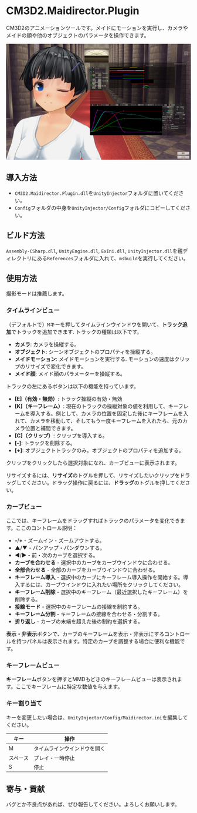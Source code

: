 # CM3D2.Maidirector.Plugin
CM3D2のアニメーションツールです。メイドにモーションを実行し、カメラやメイドの顔や他のオブジェクトのパラメータを操作できます。

![スクリーンショット](https://github.com/ShinHogera/CM3D2.Maidirector.Plugin/raw/master/screenshot.png)

## 導入方法
* `CM3D2.Maidirector.Plugin.dll`を`UnityInjector`フォルダに置いてください。
* `Config`フォルダの中身を`UnityInjector/Config`フォルダにコピーしてください。

## ビルド方法
`Assembly-CSharp.dll`, `UnityEngine.dll`, `ExIni.dll`, `UnityInjector.dll`を親ディレクトリにある`References`フォルダに入れて、`msbuild`を実行してください。

## 使用方法
撮影モードは推薦します。

### タイムラインビュー
（デフォルトで）`M`キーを押してタイムラインウインドウを開いて、**トラック追加**でトラックを追加できます. トラックの種類は以下です。
- **カメラ**: カメラを操縦する。
- **オブジェクト**: シーンオブジェクトのプロパティを操縦する。
- **メイドモーション**: メイドモーションを実行する. モーションの速度はクリップのリサイズで変化できます。
- **メイド顔**: メイド顔のパラメーターを操縦する。

トラックの左にあるボタンは以下の機能を持っています。
- **[E]（有効・無効）**: トラック操縦の有効・無効
- **[K]（キーフレーム）**: 現在のトラックの操縦対象の値を利用して、キーフレームを導入する。例として、カメラの位置を固定した後にキーフレームを入れて、カメラを移動して、そしてもう一度キーフレームを入れたら、元のカメラ位置と補間できます。
- **[C]（クリップ）**: クリップを導入する。
- **[-]**: トラックを削除する。
- **[+]**: オブジェクトトラックのみ。オブジェクトのプロパティを追加する。

クリップをクリックしたら選択対象になれ、カーブビューに表示されます。

リサイズするには、**リサイズ**のトグルを押して、リサイズしたいクリップをドラッグしてください。ドラッグ操作に戻るには、**ドラッグ**のトグルを押してください。

### カーブビュー
ここでは、キーフレームをドラッグすればトラックのパラメータを変化できます。ここのコントロール説明：

- **-**/**+** - ズームイン・ズームアウトする。
- **▲**/**▼** - パンアップ・パンダウンする。
- **◀**/**▶** - 前・次のカーブを選択する。
- **カーブを合わせる** - 選択中のカーブをカーブウインドウに合わせる。
- **全部合わせる** - 全部のカーブをカーブウインドウに合わせる。
- **キーフレーム導入** - 選択中のカーブにキーフレーム導入操作を開始する。導入するには、カーブウインドウに入れたい場所をクリックしてください。 
- **キーフレーム削除** - 選択中のキーフレーム（最近選択したキーフレーム）を削除する。
- **接線モード** - 選択中のキーフレームの接線を制約する。
- **キーフレーム分割** - キーフレームの接線を合わせる・分割する。
- **折り返し** - カーブの末端を超えた後の制約を選択する。

**表示・非表示**ボタンで、カーブのキーフレームを表示・非表示にするコントロールを持つパネルは表示されます。特定のカーブを調整する場合に便利な機能です。

### キーフレームビュー
**キーフレーム**ボタンを押すとMMDもどきのキーフレームビューは表示されます。ここでキーフレームに特定な数値を与えます。

### キー割り当て
キーを変更したい場合は、`UnityInjector/Config/Maidirector.ini`を編集してください。

| キー     | 操作                        |
|----------|-----------------------------|
| M        | タイムラインウインドウを開く|
| スペース | プレイ・一時停止            |
| S        | 停止                        |

## 寄与・貢献
バグとか不良点があれば、ぜひ報告してください。よろしくお願いします。
